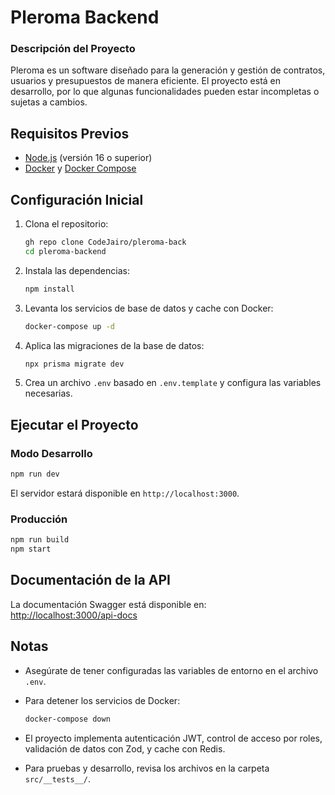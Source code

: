 # Pleroma Backend

### Descripción del Proyecto

Pleroma es un software diseñado para la generación y gestión de contratos, usuarios y presupuestos de manera eficiente. El proyecto está en desarrollo, por lo que algunas funcionalidades pueden estar incompletas o sujetas a cambios.

## Requisitos Previos

- [Node.js](https://nodejs.org/) (versión 16 o superior)
- [Docker](https://www.docker.com/) y [Docker Compose](https://docs.docker.com/compose/)

## Configuración Inicial

1. Clona el repositorio:

   ```bash
   gh repo clone CodeJairo/pleroma-back
   cd pleroma-backend
   ```

2. Instala las dependencias:

   ```bash
   npm install
   ```

3. Levanta los servicios de base de datos y cache con Docker:

   ```bash
   docker-compose up -d
   ```

4. Aplica las migraciones de la base de datos:

   ```bash
   npx prisma migrate dev
   ```

5. Crea un archivo `.env` basado en `.env.template` y configura las variables necesarias.

## Ejecutar el Proyecto

### Modo Desarrollo

```bash
npm run dev
```

El servidor estará disponible en `http://localhost:3000`.

### Producción

```bash
npm run build
npm start
```

## Documentación de la API

La documentación Swagger está disponible en:  
[http://localhost:3000/api-docs](http://localhost:3000/api-docs)

## Notas

- Asegúrate de tener configuradas las variables de entorno en el archivo `.env`.
- Para detener los servicios de Docker:

  ```bash
  docker-compose down
  ```

- El proyecto implementa autenticación JWT, control de acceso por roles, validación de datos con Zod, y cache con Redis.
- Para pruebas y desarrollo, revisa los archivos en la carpeta `src/__tests__/`.
